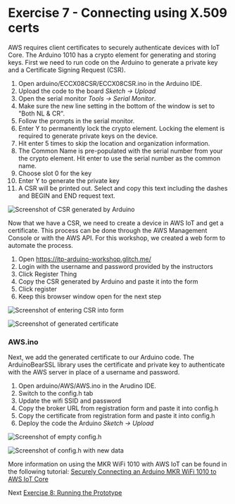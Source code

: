 # Exercise 7 - Connecting using X.509 certs

AWS requires client certificates to securely authenticate devices with IoT Core. The Arduino 1010 has a crypto element for generating and storing keys. First we need to run code on the Arduino to generate a private key and a Certificate Signing Request (CSR).

1. Open arduino/ECCX08CSR/ECCX08CSR.ino in the Arduino IDE.
1. Upload the code to the board _Sketch -> Upload_
1. Open the serial monitor _Tools -> Serial Monitor_.
1. Make sure the new line setting in the bottom of the window is set to "Both NL & CR".
1. Follow the prompts in the serial monitor. 
1. Enter Y to permanently lock the crypto element. Locking the element is required to generate private keys on the device.
1. Hit enter 5 times to skip the location and organization information.
1. The Common Name is pre-populated with the serial number from your the crypto element. Hit enter to use the serial number as the common name.
1. Choose slot 0 for the key
1. Enter Y to generate the private key
1. A CSR will be printed out. Select and copy this text including the dashes and BEGIN and END request text.

![Screenshot of CSR generated by Arduino](images/eccx08-csr.png)

Now that we have a CSR, we need to create a device in AWS IoT and get a certificate. This process can be done through the AWS Management Console or with the AWS API. For this workshop, we created a web form to automate the process.

1. Open https://itp-arduino-workshop.glitch.me/
1. Login with the username and password provided by the instructors
1. Click Register Thing
1. Copy the CSR generated by Arduino and paste it into the form
1. Click register
1. Keep this browser window open for the next step

![Screenshot of entering CSR into form](images/get-cert-1.png)

![Screenshot of generated certificate](images/get-cert-2.png)

### AWS.ino

Next, we add the generated certificate to our Arduino code. The ArduinoBearSSL library uses the certificate and private key to authenticate with the AWS server in place of a username and password.

1. Open arduino/AWS/AWS.ino in the Arudino IDE.
1. Switch to the config.h tab
1. Update the wifi SSID and password
1. Copy the broker URL from registration form and paste it into config.h
1. Copy the certificate from registration form and paste it into config.h
1. Deploy the code the Arduino _Sketch -> Upload_

![Screenshot of empty config.h](images/aws-config-1.png)

![Screenshot of config.h with new data](images/aws-config-2.png)

More information on using the MKR WiFi 1010 with AWS IoT can be found in the following tutorial: [Securely Connecting an Arduino MKR WiFi 1010 to AWS IoT Core](https://create.arduino.cc/projecthub/Arduino_Genuino/securely-connecting-an-arduino-mkr-wifi-1010-to-aws-iot-core-a9f365?ref=search&ref_id=AWS%20IoT%20core&offset=1)

Next [Exercise 8: Running the Prototype](exercise8.md)